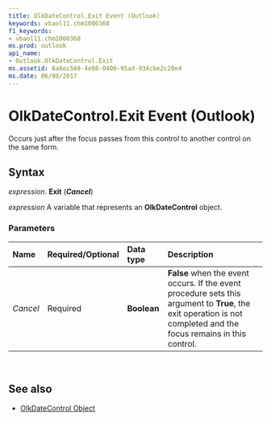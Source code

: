 ```yaml
---
title: OlkDateControl.Exit Event (Outlook)
keywords: vbaol11.chm1000368
f1_keywords:
- vbaol11.chm1000368
ms.prod: outlook
api_name:
- Outlook.OlkDateControl.Exit
ms.assetid: 6a8ec569-4e08-0400-95ad-934cbe2c20e4
ms.date: 06/08/2017
---
```



# OlkDateControl.Exit Event (Outlook)

Occurs just after the focus passes from this control to another control on the same form.


## Syntax

_expression_. **Exit** (**_Cancel_**)

_expression_ A variable that represents an **OlkDateControl** object.


### Parameters

|Name|Required/Optional|Data type|Description|
|:-----|:-----|:-----|:-----|
|_Cancel_|Required|**Boolean**|**False** when the event occurs. If the event procedure sets this argument to **True**, the exit operation is not completed and the focus remains in this control.|

<br/>

## See also

- [OlkDateControl Object](Outlook.OlkDateControl.md)

